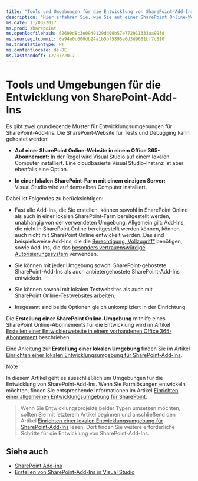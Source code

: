 ```yaml
---
title: "Tools und Umgebungen für die Entwicklung von SharePoint-Add-Ins"
description: "Hier erfahren Sie, wie Sie auf einer SharePoint Online-Website oder in einer lokalen Farm eine Entwicklungsumgebung für SharePoint-Add-Ins erstellen können."
ms.date: 11/03/2017
ms.prod: sharepoint
ms.openlocfilehash: 62690d8c3e0949129dd09b57e772911333aa99fd
ms.sourcegitcommit: 0a94e0c600db24a1b5bf5895e6d3d9681bf7c810
ms.translationtype: HT
ms.contentlocale: de-DE
ms.lasthandoff: 12/07/2017
---
```

# <a name="tools-and-environments-for-developing-sharepoint-add-ins"></a>Tools und Umgebungen für die Entwicklung von SharePoint-Add-Ins

Es gibt zwei grundlegende Muster für Entwicklungsumgebungen für SharePoint-Add-Ins. Die SharePoint-Website für Tests und Debugging kann gehostet werden:

-  **Auf einer SharePoint Online-Website in einem Office 365-Abonnement:** In der Regel wird Visual Studio auf einem lokalen Computer installiert. Eine cloudbasierte Visual Studio-Instanz ist aber ebenfalls eine Option.

-  **In einer lokalen SharePoint-Farm mit einem einzigen Server:** Visual Studio wird auf demselben Computer installiert.
 
Dabei ist Folgendes zu berücksichtigen:

- Fast alle Add-Ins, die Sie erstellen, können sowohl in SharePoint Online als auch in einer lokalen SharePoint-Farm bereitgestellt werden, unabhängig von der verwendeten Umgebung. Allgemein gilt: Add-Ins, die nicht in SharePoint Online bereitgestellt werden können, können auch nicht mit SharePoint Online entwickelt werden. Das sind beispielsweise Add-Ins, die die [Berechtigung „Vollzugriff“](add-in-permissions-in-sharepoint.md) benötigen, sowie Add-Ins, die das [besonders vertrauenswürdige Autorisierungssystem](creating-sharepoint-add-ins-that-use-high-trust-authorization.md) verwenden.

- Sie können mit jeder Umgebung sowohl SharePoint-gehostete SharePoint-Add-Ins als auch anbietergehostete SharePoint-Add-Ins entwickeln.

- Sie können sowohl mit lokalen Testwebsites als auch mit SharePoint Online-Testwebsites arbeiten.

- Insgesamt sind beide Optionen gleich unkompliziert in der Einrichtung.
    
Die **Erstellung einer SharePoint Online-Umgebung** mithilfe eines SharePoint Online-Abonnements für die Entwicklung wird im Artikel [Erstellen einer Entwicklerwebsite in einem vorhandenen Office 365-Abonnement](create-a-developer-site-on-an-existing-office-365-subscription.md) beschrieben.
 
Eine Anleitung zur **Erstellung einer lokalen Umgebung** finden Sie im Artikel [Einrichten einer lokalen Entwicklungsumgebung für SharePoint-Add-Ins](set-up-an-on-premises-development-environment-for-sharepoint-add-ins.md).
 
> [!NOTE]
> In diesem Artikel geht es ausschließlich um Umgebungen für die Entwicklung von SharePoint-Add-Ins. Wenn Sie Farmlösungen entwickeln möchten, finden Sie entsprechende Informationen im Artikel [Einrichten einer allgemeinen Entwicklungsumgebung für SharePoint](http://msdn.microsoft.com/library/08e4e4e1-d960-43fa-85df-f3c279ed6927%28Office.15%29.aspx). 

> Wenn Sie Entwicklungsprojekte beider Typen umsetzen möchten, sollten Sie mit letzterem Artikel beginnen und anschließend den Artikel [Einrichten einer lokalen Entwicklungsumgebung für SharePoint-Add-Ins](set-up-an-on-premises-development-environment-for-sharepoint-add-ins.md) lesen. Dort finden Sie weitere erforderliche Schritte für die Entwicklung von SharePoint-Add-Ins.


## <a name="see-also"></a>Siehe auch
<a name="bk_addresources"> </a>

- [SharePoint Add-ins](sharepoint-add-ins.md)
- [Erstellen von SharePoint-Add-Ins in Visual Studio](create-sharepoint-add-ins-in-visual-studio.md)
    
 

